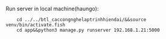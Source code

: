 Run server in local machine(haungo):

```
    cd ../../btl_caccongnghelaptrinhhiendai/&&source venv/bin/activate.fish
    cd app&&python3 manage.py runserver 192.168.1.21:5000
```
